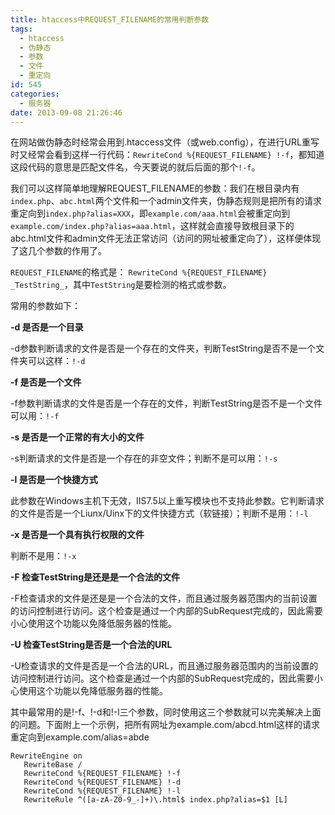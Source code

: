 ```yaml
---
title: htaccess中REQUEST_FILENAME的常用判断参数
tags:
  - htaccess
  - 伪静态
  - 参数
  - 文件
  - 重定向
id: 545
categories:
  - 服务器
date: 2013-09-08 21:26:46
---
```


在网站做伪静态时经常会用到.htaccess文件（或web.config），在进行URL重写时又经常会看到这样一行代码：`RewriteCond %{REQUEST_FILENAME} !-f`，都知道这段代码的意思是匹配文件名，今天要说的就后后面的那个`!-f`。

<!--more-->

我们可以这样简单地理解REQUEST_FILENAME的参数：我们在根目录内有`index.php`、`abc.html`两个文件和一个admin文件夹，伪静态规则是把所有的请求重定向到`index.php?alias=XXX`，即`example.com/aaa.html`会被重定向到`example.com/index.php?alias=aaa.html`，这样就会直接导致根目录下的abc.html文件和admin文件无法正常访问（访问的网址被重定向了），这样便体现了这几个参数的作用了。

`REQUEST_FILENAME`的格式是： `RewriteCond %{REQUEST_FILENAME} _TestString_`，其中`TestString`是要检测的格式或参数。

常用的参数如下：

**-d 是否是一个目录**

-d参数判断请求的文件是否是一个存在的文件夹，判断TestString是否不是一个文件夹可以这样：`!-d`

**-f 是否是一个文件**

-f参数判断请求的文件是否是一个存在的文件，判断TestString是否不是一个文件可以用：`!-f`

**-s 是否是一个正常的有大小的文件**

-s判断请求的文件是否是一个存在的非空文件；判断不是可以用：`!-s`

**-l 是否是一个快捷方式**

此参数在Windows主机下无效，IIS7.5以上重写模块也不支持此参数。它判断请求的文件是否是一个Liunx/Uinx下的文件快捷方式（软链接）；判断不是用：`!-l`

**-x 是否是一个具有执行权限的文件**

判断不是用：`!-x`

**-F 检查TestString是还是是一个合法的文件**

-F检查请求的文件是还是是一个合法的文件，而且通过服务器范围内的当前设置的访问控制进行访问。这个检查是通过一个内部的SubRequest完成的，因此需要小心使用这个功能以免降低服务器的性能。

**-U 检查TestString是否是一个合法的URL**

-U检查请求的文件是否是一个合法的URL，而且通过服务器范围内的当前设置的访问控制进行访问。这个检查是通过一个内部的SubRequest完成的，因此需要小心使用这个功能以免降低服务器的性能。



其中最常用的是!-f、!-d和!-l三个参数，同时使用这三个参数就可以完美解决上面的问题。下面附上一个示例，把所有网址为example.com/abcd.html这样的请求重定向到example.com/alias=abde

```
RewriteEngine on
   RewriteBase /
   RewriteCond %{REQUEST_FILENAME} !-f
   RewriteCond %{REQUEST_FILENAME} !-d
   RewriteCond %{REQUEST_FILENAME} !-l
   RewriteRule ^([a-zA-Z0-9_-]+)\.html$ index.php?alias=$1 [L]
```
